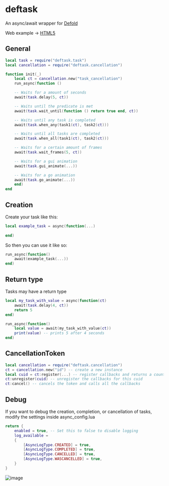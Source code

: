 # deftask

An async/await wrapper for [Defold](https://defold.com/)

Web example -> [HTML5](https://magnatales.github.io/deftask-web/)

<h2>General</h1>

```lua
local task = require("deftask.task")
local cancellation = require("deftask.cancellation")

function init(_)
	local ct = cancellation.new("task_cancellation")
	run_async(function ()

	-- Waits for a amount of seconds
	await(task.delay(5, ct))

	-- Waits until the predicate is met
	await(task.wait_until(function () return true end, ct))

	-- Waits until any task is completed
	await(task.when_any(task1(ct), task2(ct)))

	-- Waits until all tasks are completed
	await(task.when_all(task1(ct), task2(ct)))

	-- Waits for a certain amount of frames
	await(task.wait_frames(5, ct))

	-- Waits for a gui animation
	await(task.gui_animate(...))

	-- Waits for a go animation
	await(task.go_animate(...))
	end)
end
```

<h2>Creation</h2>
Create your task like this:

```lua
local example_task = async(function(...)
    
end)
```
So then you can use it like so:
```lua
run_async(function()
    await(example_task(...))
end)
```

<h2>Return type</h2>
Tasks may have a return type

```lua
local my_task_with_value = async(function(ct)
    await(task.delay(4, ct))
    return 5
end)

run_async(function()
    local value = await(my_task_with_value(ct))
    print(value) -- prints 5 after 4 seconds
end)	
```
<h2>CancellationToken</h2>

```lua
local cancellation = require("deftask.cancellation")
ct = cancellation.new("id") -- create a new instance
local cuid = ct:register(...) -- register callbacks and returns a counter unique identifier
ct:unregister(cuid) -- unregister the callbacks for this cuid
ct:cancel() -- cancels the token and calls all the callbacks
```

<h2>Debug</h2>
If you want to debug the creation, completion, or cancellation of tasks, modify the settings inside async_config.lua

```lua
return {
    enabled = true, -- Set this to false to disable logging
    log_available =
    {
        [AsyncLogType.CREATED] = true,
        [AsyncLogType.COMPLETED] = true,
        [AsyncLogType.CANCELLED] = true,
        [AsyncLogType.WASCANCELLED] = true,
    }
}
```
![image](https://github.com/user-attachments/assets/d33e1315-46c9-436b-aca1-7e7968257525)

